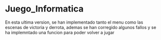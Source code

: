 # Juego_Informatica
En esta ultima version, se han implementado tanto el menu como las escenas de victoria y derrota, ademas se han corregido algunos fallos y se ha implemntado una funcion para poder volver a jugar
